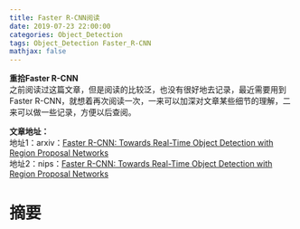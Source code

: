 ```yaml
---
title: Faster R-CNN阅读
date: 2019-07-23 22:00:00
categories: Object_Detection
tags: Object_Detection Faster_R-CNN
mathjax: false
---
```


**重拾Faster R-CNN**   
之前阅读过这篇文章，但是阅读的比较泛，也没有很好地去记录，最近需要用到Faster R-CNN，就想着再次阅读一次，一来可以加深对文章某些细节的理解，二来可以做一些记录，方便以后查阅。


**文章地址：**    
地址1：arxiv：[Faster R-CNN: Towards Real-Time Object Detection with Region Proposal Networks](https://arxiv.org/abs/1506.01497)   
地址2：nips：[Faster R-CNN: Towards Real-Time Object Detection with Region Proposal Networks](http://papers.nips.cc/paper/5638-faster-r-cnn-towards-real-time-object-detection-with-region-proposal-networks.pdf)


# 摘要


